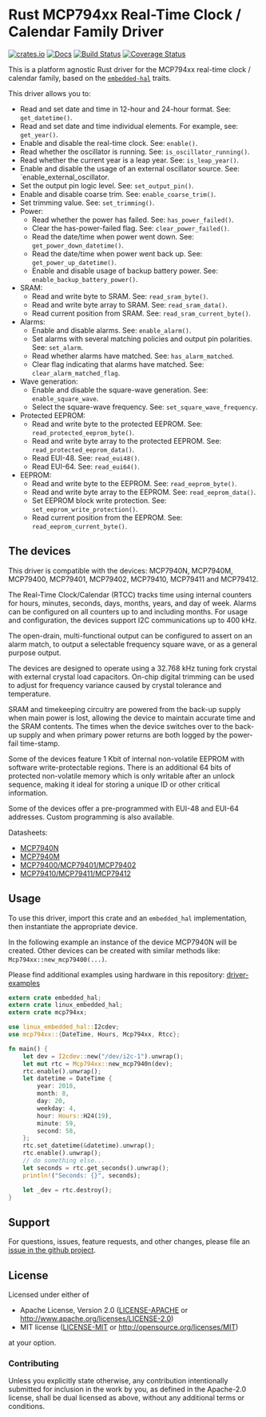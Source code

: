 # Rust MCP794xx Real-Time Clock / Calendar Family Driver

[![crates.io](https://img.shields.io/crates/v/mcp794xx.svg)](https://crates.io/crates/mcp794xx)
[![Docs](https://docs.rs/mcp794xx/badge.svg)](https://docs.rs/mcp794xx)
[![Build Status](https://travis-ci.org/eldruin/mcp794xx-rs.svg?branch=master)](https://travis-ci.org/eldruin/mcp794xx-rs)
[![Coverage Status](https://coveralls.io/repos/eldruin/mcp794xx-rs/badge.svg?branch=master)](https://coveralls.io/r/eldruin/mcp794xx-rs?branch=master)

This is a platform agnostic Rust driver for the MCP794xx real-time clock
/ calendar family, based on the [`embedded-hal`] traits.

[`embedded-hal`]: https://github.com/rust-embedded/embedded-hal

This driver allows you to:
  - Read and set date and time in 12-hour and 24-hour format. See: `get_datetime()`.
  - Read and set date and time individual elements. For example, see: `get_year()`.
  - Enable and disable the real-time clock. See: `enable()`.
  - Read whether the oscillator is running. See: `is_oscillator_running()`.
  - Read whether the current year is a leap year. See: `is_leap_year()`.
  - Enable and disable the usage of an external oscillator source. See: `enable_external_oscillator.
  - Set the output pin logic level. See: `set_output_pin()`.
  - Enable and disable coarse trim. See: `enable_coarse_trim()`.
  - Set trimming value. See: `set_trimming()`.
  - Power:
      - Read whether the power has failed. See: `has_power_failed()`.
      - Clear the has-power-failed flag. See: `clear_power_failed()`.
      - Read the date/time when power went down. See: `get_power_down_datetime()`.
      - Read the date/time when power went back up. See: `get_power_up_datetime()`.
      - Enable and disable usage of backup battery power. See: `enable_backup_battery_power()`.
  - SRAM:
      - Read and write byte to SRAM. See: `read_sram_byte()`.
      - Read and write byte array to SRAM. See: `read_sram_data()`.
      - Read current position from SRAM. See: `read_sram_current_byte()`.
  - Alarms:
      - Enable and disable alarms. See: `enable_alarm()`.
      - Set alarms with several matching policies and output pin polarities. See: `set_alarm`.
      - Read whether alarms have matched. See: `has_alarm_matched`.
      - Clear flag indicating that alarms have matched. See: `clear_alarm_matched_flag`.
  - Wave generation:
      - Enable and disable the square-wave generation. See: `enable_square_wave`.
      - Select the square-wave frequency. See: `set_square_wave_frequency`.
  - Protected EEPROM:
      - Read and write byte to the protected EEPROM. See: `read_protected_eeprom_byte()`.
      - Read and write byte array to the protected EEPROM. See: `read_protected_eeprom_data()`.
      - Read EUI-48. See: `read_eui48()`.
      - Read EUI-64. See: `read_eui64()`.
  - EEPROM:
      - Read and write byte to the EEPROM. See: `read_eeprom_byte()`.
      - Read and write byte array to the EEPROM. See: `read_eeprom_data()`.
      - Set EEPROM block write protection. See: `set_eeprom_write_protection()`.
      - Read current position from the EEPROM. See: `read_eeprom_current_byte()`.

## The devices

This driver is compatible with the devices: MCP7940N, MCP7940M, MCP79400, MCP79401, MCP79402, MCP79410, MCP79411 and MCP79412.

The Real-Time Clock/Calendar (RTCC) tracks time using internal counters for hours, minutes, seconds, days, months, years, and day of week. Alarms can be configured on all counters up to and including months. For usage and configuration, the devices support I2C communications up to 400 kHz.

The open-drain, multi-functional output can be configured to assert on an alarm match, to output a selectable frequency square wave, or as a general purpose output.

The devices are designed to operate using a 32.768 kHz tuning fork crystal with external crystal load capacitors. On-chip digital trimming can be used to adjust for frequency variance caused by crystal tolerance and temperature.

SRAM and timekeeping circuitry are powered from the back-up supply when main power is lost, allowing the device to maintain accurate time and the SRAM contents. The times when the device switches over to the back-up supply and when primary power returns are both logged by the power-fail time-stamp.

Some of the devices feature 1 Kbit of internal non-volatile EEPROM with software write-protectable regions. There is an additional 64 bits of protected non-volatile memory which is only writable after an unlock sequence, making it ideal for storing a unique ID or other critical information.

Some of the devices offer a pre-programmed with EUI-48 and EUI-64 addresses. Custom programming is also available.

Datasheets:
- [MCP7940N](http://ww1.microchip.com/downloads/en/DeviceDoc/20005010F.pdf)
- [MCP7940M](http://ww1.microchip.com/downloads/en/DeviceDoc/20002292B.pdf)
- [MCP79400/MCP79401/MCP79402](http://ww1.microchip.com/downloads/en/DeviceDoc/MCP79400-MCP79401-MCP79402-Data-Sheet-20005009G.pdf)
- [MCP79410/MCP79411/MCP79412](http://ww1.microchip.com/downloads/en/DeviceDoc/20002266H.pdf)

## Usage

To use this driver, import this crate and an `embedded_hal` implementation,
then instantiate the appropriate device.

In the following example an instance of the device MCP7940N will be created.
Other devices can be created with similar methods like:
`Mcp794xx::new_mcp79400(...)`.

Please find additional examples using hardware in this repository: [driver-examples]

[driver-examples]: https://github.com/eldruin/driver-examples

```rust
extern crate embedded_hal;
extern crate linux_embedded_hal;
extern crate mcp794xx;

use linux_embedded_hal::I2cdev;
use mcp794xx::{DateTime, Hours, Mcp794xx, Rtcc};

fn main() {
    let dev = I2cdev::new("/dev/i2c-1").unwrap();
    let mut rtc = Mcp794xx::new_mcp7940n(dev);
    rtc.enable().unwrap();
    let datetime = DateTime {
        year: 2018,
        month: 8,
        day: 20,
        weekday: 4,
        hour: Hours::H24(19),
        minute: 59,
        second: 58,
    };
    rtc.set_datetime(&datetime).unwrap();
    rtc.enable().unwrap();
    // do something else...
    let seconds = rtc.get_seconds().unwrap();
    println!("Seconds: {}", seconds);

    let _dev = rtc.destroy();
}
```

## Support

For questions, issues, feature requests, and other changes, please file an
[issue in the github project](https://github.com/eldruin/mcp794xx-rs/issues).

## License

Licensed under either of

 * Apache License, Version 2.0 ([LICENSE-APACHE](LICENSE-APACHE) or
   http://www.apache.org/licenses/LICENSE-2.0)
 * MIT license ([LICENSE-MIT](LICENSE-MIT) or
   http://opensource.org/licenses/MIT)

at your option.

### Contributing

Unless you explicitly state otherwise, any contribution intentionally submitted
for inclusion in the work by you, as defined in the Apache-2.0 license, shall
be dual licensed as above, without any additional terms or conditions.

